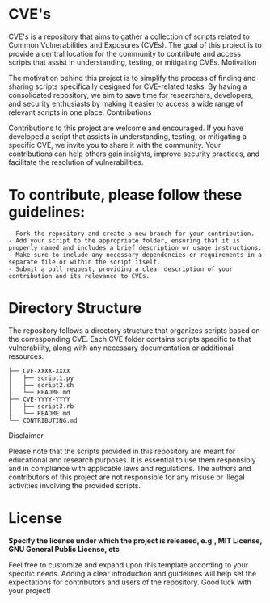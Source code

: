 # CVE's

CVE's is a repository that aims to gather a collection of scripts related to Common Vulnerabilities and Exposures (CVEs). The goal of this project is to provide a central location for the community to contribute and access scripts that assist in understanding, testing, or mitigating CVEs.
Motivation

The motivation behind this project is to simplify the process of finding and sharing scripts specifically designed for CVE-related tasks. By having a consolidated repository, we aim to save time for researchers, developers, and security enthusiasts by making it easier to access a wide range of relevant scripts in one place.
Contributions

Contributions to this project are welcome and encouraged. If you have developed a script that assists in understanding, testing, or mitigating a specific CVE, we invite you to share it with the community. Your contributions can help others gain insights, improve security practices, and facilitate the resolution of vulnerabilities.

# To contribute, please follow these guidelines:

    - Fork the repository and create a new branch for your contribution.
    - Add your script to the appropriate folder, ensuring that it is properly named and includes a brief description or usage instructions.
    - Make sure to include any necessary dependencies or requirements in a separate file or within the script itself.
    - Submit a pull request, providing a clear description of your contribution and its relevance to CVEs.

# Directory Structure

The repository follows a directory structure that organizes scripts based on the corresponding CVE. Each CVE folder contains scripts specific to that vulnerability, along with any necessary documentation or additional resources.

    ├── CVE-XXXX-XXXX
    │   ├── script1.py
    │   ├── script2.sh
    │   └── README.md
    ├── CVE-YYYY-YYYY
    │   ├── script3.rb
    │   └── README.md
    └── CONTRIBUTING.md

Disclaimer

Please note that the scripts provided in this repository are meant for educational and research purposes. It is essential to use them responsibly and in compliance with applicable laws and regulations. The authors and contributors of this project are not responsible for any misuse or illegal activities involving the provided scripts.

# License
**Specify the license under which the project is released, e.g., MIT License, GNU General Public License, etc**

Feel free to customize and expand upon this template according to your specific needs. Adding a clear introduction and guidelines will help set the expectations for contributors and users of the repository. Good luck with your project!

